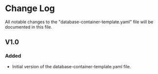 # Change Log

All notable changes to the "database-container-template.yaml" file will be documented in this file.

## V1.0

### Added
- Initial version of the database-container-template.yaml file.

